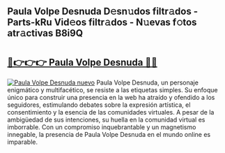 ## Paula Volpe Desnuda D𝚎sn𝚞dos filtr𝚊dos - Parts-kRu Vid𝚎os filtr𝚊dos - N𝚞evas f𝚘tos atr𝚊ctivas B8i9Q

# <h2><a href="http://mb0r09.tromn.icu/?c=Paula+Volpe+Desnuda">🔗👉👉👉 Paula Volpe Desnuda 🔗🔗</a></h2>

[![Paula Volpe Desnuda nuevo](https://i.imgur.com/pEAQMta.gif)](http://mb0r09.tromn.icu/?c=Paula+Volpe+Desnuda)
Paula Volpe Desnuda, un personaje enigmático y multifacético, se resiste a las etiquetas simples. Su enfoque único para construir una presencia en la web ha atraído y ofendido a los seguidores, estimulando debates sobre la expresión artística, el consentimiento y la esencia de las comunidades virtuales. A pesar de la ambigüedad de sus intenciones, su huella en la comunidad virtual es imborrable. Con un compromiso inquebrantable y un magnetismo innegable, la presencia de Paula Volpe Desnuda en el mundo online es imparable.
